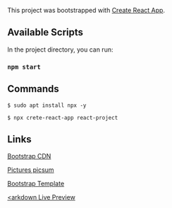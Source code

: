 This project was bootstrapped with [Create React App](https://github.com/facebook/create-react-app).

## Available Scripts

In the project directory, you can run:

### `npm start`


## Commands 
`$ sudo apt install npx -y`

`$ npx crete-react-app react-project`

## Links 
[Bootstrap CDN ](https://getbootstrap.com/docs/4.3/getting-started/introduction/)

[Pictures picsum ](https://picsum.photos/)

[Bootstrap Template ](https://startbootstrap.com/templates/heroic-features/)

[<arkdown Live Preview ](https://markdownlivepreview.com/)

